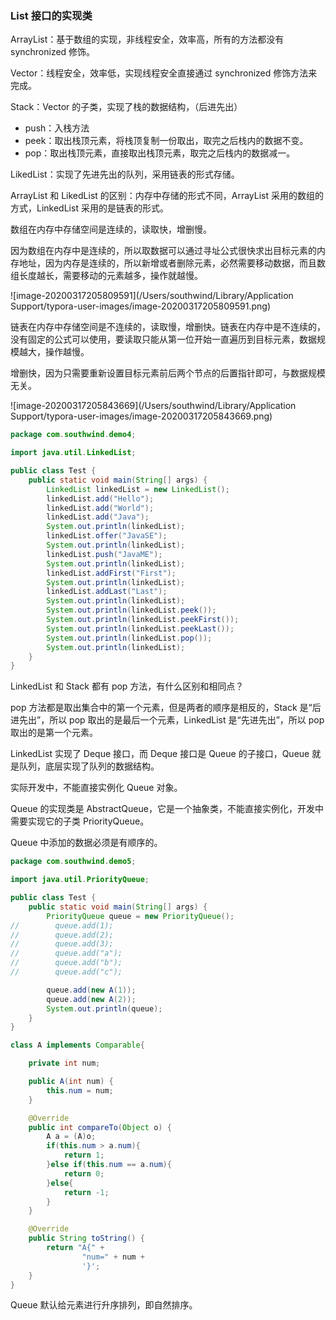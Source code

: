 ### List 接口的实现类

ArrayList：基于数组的实现，非线程安全，效率高，所有的方法都没有 synchronized 修饰。

Vector：线程安全，效率低，实现线程安全直接通过 synchronized 修饰方法来完成。

Stack：Vector 的子类，实现了栈的数据结构，（后进先出）

- push：入栈方法
- peek：取出栈顶元素，将栈顶复制一份取出，取完之后栈内的数据不变。
- pop：取出栈顶元素，直接取出栈顶元素，取完之后栈内的数据减一。

LikedList：实现了先进先出的队列，采用链表的形式存储。

ArrayList 和 LikedList 的区别：内存中存储的形式不同，ArrayList 采用的数组的方式，LinkedList 采用的是链表的形式。

数组在内存中存储空间是连续的，读取快，增删慢。

因为数组在内存中是连续的，所以取数据可以通过寻址公式很快求出目标元素的内存地址，因为内存是连续的，所以新增或者删除元素，必然需要移动数据，而且数组长度越长，需要移动的元素越多，操作就越慢。

![image-20200317205809591](/Users/southwind/Library/Application Support/typora-user-images/image-20200317205809591.png)

链表在内存中存储空间是不连续的，读取慢，增删快。链表在内存中是不连续的，没有固定的公式可以使用，要读取只能从第一位开始一直遍历到目标元素，数据规模越大，操作越慢。

增删快，因为只需要重新设置目标元素前后两个节点的后置指针即可，与数据规模无关。

![image-20200317205843669](/Users/southwind/Library/Application Support/typora-user-images/image-20200317205843669.png)



```java
package com.southwind.demo4;

import java.util.LinkedList;

public class Test {
    public static void main(String[] args) {
        LinkedList linkedList = new LinkedList();
        linkedList.add("Hello");
        linkedList.add("World");
        linkedList.add("Java");
        System.out.println(linkedList);
        linkedList.offer("JavaSE");
        System.out.println(linkedList);
        linkedList.push("JavaME");
        System.out.println(linkedList);
        linkedList.addFirst("First");
        System.out.println(linkedList);
        linkedList.addLast("Last");
        System.out.println(linkedList);
        System.out.println(linkedList.peek());
        System.out.println(linkedList.peekFirst());
        System.out.println(linkedList.peekLast());
        System.out.println(linkedList.pop());
        System.out.println(linkedList);
    }
}
```

LinkedList 和 Stack 都有 pop 方法，有什么区别和相同点？

pop 方法都是取出集合中的第一个元素，但是两者的顺序是相反的，Stack 是“后进先出”，所以 pop 取出的是最后一个元素，LinkedList 是“先进先出”，所以 pop 取出的是第一个元素。

LinkedList 实现了 Deque 接口，而 Deque 接口是 Queue 的子接口，Queue 就是队列，底层实现了队列的数据结构。

实际开发中，不能直接实例化 Queue 对象。

Queue 的实现类是 AbstractQueue，它是一个抽象类，不能直接实例化，开发中需要实现它的子类 PriorityQueue。

Queue 中添加的数据必须是有顺序的。

```java
package com.southwind.demo5;

import java.util.PriorityQueue;

public class Test {
    public static void main(String[] args) {
        PriorityQueue queue = new PriorityQueue();
//        queue.add(1);
//        queue.add(2);
//        queue.add(3);
//        queue.add("a");
//        queue.add("b");
//        queue.add("c");

        queue.add(new A(1));
        queue.add(new A(2));
        System.out.println(queue);
    }
}

class A implements Comparable{

    private int num;

    public A(int num) {
        this.num = num;
    }

    @Override
    public int compareTo(Object o) {
        A a = (A)o;
        if(this.num > a.num){
            return 1;
        }else if(this.num == a.num){
            return 0;
        }else{
            return -1;
        }
    }

    @Override
    public String toString() {
        return "A{" +
                "num=" + num +
                '}';
    }
}
```

Queue 默认给元素进行升序排列，即自然排序。

